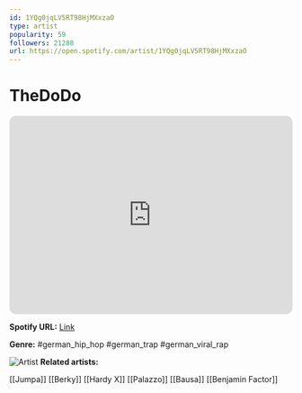 ```yaml
---
id: 1YQg0jqLV5RT98HjMXxzaO
type: artist
popularity: 59
followers: 21288
url: https://open.spotify.com/artist/1YQg0jqLV5RT98HjMXxzaO
---
```

# TheDoDo

<iframe style="border-radius:12px" src="https://open.spotify.com/embed/artist/1YQg0jqLV5RT98HjMXxzaO" width="100%" height="352" frameBorder="0" allowfullscreen="" allow="autoplay; clipboard-write; encrypted-media; fullscreen; picture-in-picture" loading="lazy"></iframe>

**Spotify URL:** [Link](https://open.spotify.com/artist/1YQg0jqLV5RT98HjMXxzaO)

**Genre:**  #german_hip_hop #german_trap #german_viral_rap

![Artist](https://i.scdn.co/image/ab6761610000e5eb71f8071d7ba2c918eb9abe59)
**Related artists:**

[[Jumpa]]
[[Berky]]
[[Hardy X]]
[[Palazzo]]
[[Bausa]]
[[Benjamin Factor]]
